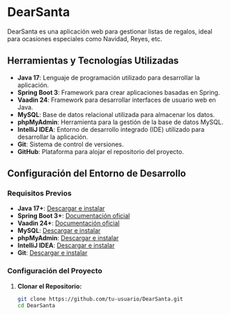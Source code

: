 # DearSanta

DearSanta es una aplicación web para gestionar listas de regalos, ideal para ocasiones especiales como Navidad, Reyes, etc.

## Herramientas y Tecnologías Utilizadas

- **Java 17**: Lenguaje de programación utilizado para desarrollar la aplicación.
- **Spring Boot 3**: Framework para crear aplicaciones basadas en Spring.
- **Vaadin 24**: Framework para desarrollar interfaces de usuario web en Java.
- **MySQL**: Base de datos relacional utilizada para almacenar los datos.
- **phpMyAdmin**: Herramienta para la gestión de la base de datos MySQL.
- **IntelliJ IDEA**: Entorno de desarrollo integrado (IDE) utilizado para desarrollar la aplicación.
- **Git**: Sistema de control de versiones.
- **GitHub**: Plataforma para alojar el repositorio del proyecto.

## Configuración del Entorno de Desarrollo

### Requisitos Previos

- **Java 17+**: [Descargar e instalar](https://www.oracle.com/java/technologies/javase-jdk17-downloads.html)
- **Spring Boot 3+**: [Documentación oficial](https://spring.io/projects/spring-boot)
- **Vaadin 24+**: [Documentación oficial](https://vaadin.com/docs)
- **MySQL**: [Descargar e instalar](https://dev.mysql.com/downloads/installer/)
- **phpMyAdmin**: [Descargar e instalar](https://www.phpmyadmin.net/downloads/)
- **IntelliJ IDEA**: [Descargar e instalar](https://www.jetbrains.com/idea/download/)
- **Git**: [Descargar e instalar](https://git-scm.com/downloads)

### Configuración del Proyecto

1. **Clonar el Repositorio:**
   ```bash
   git clone https://github.com/tu-usuario/DearSanta.git
   cd DearSanta
   ```